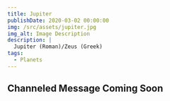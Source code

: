 ```yaml
---
title: Jupiter
publishDate: 2020-03-02 00:00:00
img: /src/assets/jupiter.jpg
img_alt: Image Description
description: |
  Jupiter (Roman)/Zeus (Greek)
tags:
  - Planets
---
```

## Channeled Message Coming Soon